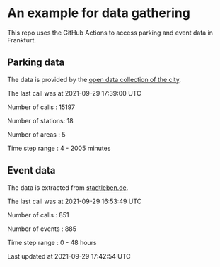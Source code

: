 # An example for data gathering

This repo uses the GitHub Actions to access parking and event data in Frankfurt.

## Parking data
The data is provided by the [open data collection of the city](https://www.offenedaten.frankfurt.de/).

The last call was at 2021-09-29 17:39:00 UTC

Number of calls   : 15197

Number of stations:    18

Number of areas   :     5

Time step range   :     4 -  2005 minutes


## Event data
The data is extracted from [stadtleben.de](https://stadtleben.de/frankfurt/).

The last call was at 2021-09-29 16:53:49 UTC

Number of calls   : 851

Number of events  : 885

Time step range   :   0 -  48 hours


Last updated at 2021-09-29 17:42:54 UTC
